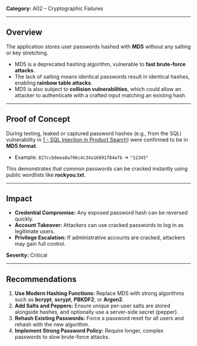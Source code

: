 
**Category:** A02 – Cryptographic Failures  

---
## Overview
The application stores user passwords hashed with **MD5** without any salting or key stretching.  
- MD5 is a deprecated hashing algorithm, vulnerable to **fast brute-force attacks**.  
- The lack of salting means identical passwords result in identical hashes, enabling **rainbow table attacks**.  
- MD5 is also subject to **collision vulnerabilities**, which could allow an attacker to authenticate with a crafted input matching an existing hash.  

---
## Proof of Concept
During testing, leaked or captured password hashes (e.g., from the SQLi vulnerability in [1 - SQL Injection in Product Search](/Vulnerabilities/1%20-%20SQL%20Injection%20in%20Product%20Search.md)) were confirmed to be in **MD5 format**.  
- Example: `827ccb0eea8a706c4c34a16891f84e7b` → `"12345"`  

This demonstrates that common passwords can be cracked instantly using public wordlists like **rockyou.txt**.  

---
## Impact
- **Credential Compromise:** Any exposed password hash can be reversed quickly.  
- **Account Takeover:** Attackers can use cracked passwords to log in as legitimate users.  
- **Privilege Escalation:** If administrative accounts are cracked, attackers may gain full control.  

**Severity:** Critical  

---
## Recommendations
1. **Use Modern Hashing Functions:** Replace MD5 with strong algorithms such as **bcrypt**, **scrypt**, **PBKDF2**, or **Argon2**.  
2. **Add Salts and Peppers:** Ensure unique per-user salts are stored alongside hashes, and optionally use a server-side secret (pepper).  
3. **Rehash Existing Passwords:** Force a password reset for all users and rehash with the new algorithm.  
4. **Implement Strong Password Policy:** Require longer, complex passwords to slow brute-force attacks.  
